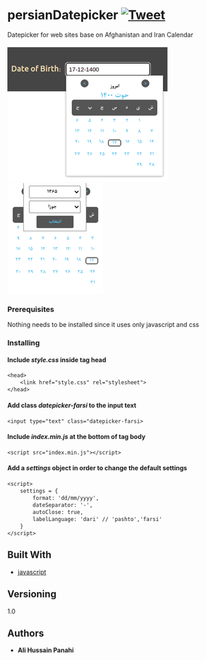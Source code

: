 
# persianDatepicker [![Tweet](https://img.shields.io/twitter/url/http/shields.io.svg?style=social)](https://twitter.com/intent/tweet?text=Get%20persionDatePicker%20developed%20using%20only%20javascript%20here:%20&url=https://github.com/alipanahi/persianDatepicker&hashtags=javascript,developers)

Datepicker for web sites base on Afghanistan and Iran Calendar

![datepicker](/img/datepicker.png) ![datepicker](/img/datepicker-2.png)

### Prerequisites

Nothing needs to be installed since it uses only javascript and css


### Installing

#### Include ***style.css*** inside tag head

    <head>
        <link href="style.css" rel="stylesheet">
    </head>

#### Add class ***datepicker-farsi*** to the input text

    <input type="text" class="datepicker-farsi>

#### Include ***index.min.js*** at the bottom of tag body

    <script src="index.min.js"></script>

#### Add a ***settings*** object in order to change the default settings
        
    <script>
        settings = {
            format: 'dd/mm/yyyy',
            dateSeparator: '-',
            autoClose: true,
            labelLanguage: 'dari' // 'pashto','farsi'
        }
    </script>

## Built With

* [javascript](https://www.javascript.com/)

## Versioning

1.0 

## Authors

* **Ali Hussain Panahi**
